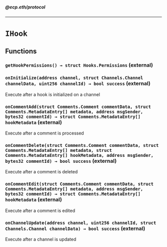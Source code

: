 ##### @ecp.eth/protocol

----

# `IHook`











## Functions

### `getHookPermissions() → struct Hooks.Permissions` (external)





### `onInitialize(address channel, struct Channels.Channel channelData, uint256 channelId) → bool success` (external)

Execute after a hook is initialized on a channel




### `onCommentAdd(struct Comments.Comment commentData, struct Comments.MetadataEntry[] metadata, address msgSender, bytes32 commentId) → struct Comments.MetadataEntry[] hookMetadata` (external)

Execute after a comment is processed




### `onCommentDelete(struct Comments.Comment commentData, struct Comments.MetadataEntry[] metadata, struct Comments.MetadataEntry[] hookMetadata, address msgSender, bytes32 commentId) → bool success` (external)

Execute after a comment is deleted




### `onCommentEdit(struct Comments.Comment commentData, struct Comments.MetadataEntry[] metadata, address msgSender, bytes32 commentId) → struct Comments.MetadataEntry[] hookMetadata` (external)

Execute after a comment is edited




### `onChannelUpdate(address channel, uint256 channelId, struct Channels.Channel channelData) → bool success` (external)

Execute after a channel is updated






